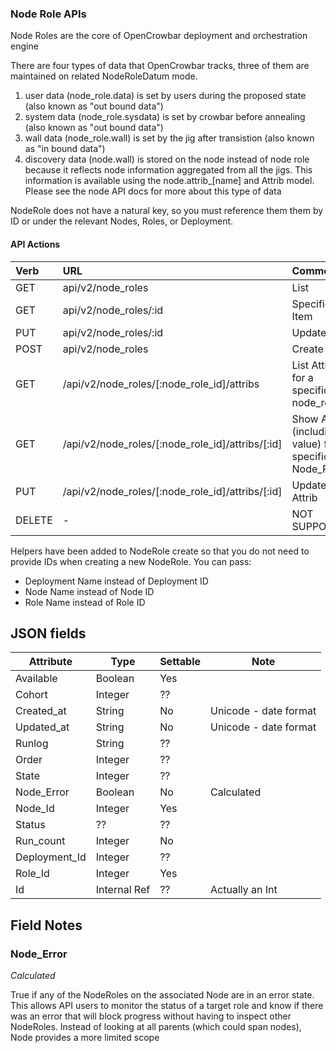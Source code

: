 ### Node Role APIs

Node Roles are the core of OpenCrowbar deployment and orchestration engine

There are four types of data that OpenCrowbar tracks, three of them
are maintained on related NodeRoleDatum mode.

1. user data (node_role.data) is set by users during the proposed
state (also known as "out bound data")
2. system data (node_role.sysdata) is set by crowbar before annealing
(also known as "out bound data")
3. wall data (node_role.wall) is set by the jig after transistion
(also known as "in bound data")
4. discovery data (node.wall) is stored on the node instead of node
   role because it reflects node information aggregated from all the
   jigs.  This information is available using the node.attrib_[name]
   and Attrib model.  Please see the node API docs for more about this
   type of data

NodeRole does not have a natural key, so you must reference them them
by ID or under the relevant Nodes, Roles, or Deployment.

#### API Actions

| Verb | URL | Comments |
|:------|:-----------------------|:----------------|
| GET  |api/v2/node_roles | List |
| GET  |api/v2/node_roles/:id | Specific Item |
| PUT  |api/v2/node_roles/:id | Update Item |
| POST  |api/v2/node_roles | Create Item |
| GET  | /api/v2/node_roles/[:node_role_id]/attribs  |  List Attribs for a specific node_role |
| GET  | /api/v2/node_roles/[:node_role_id]/attribs/[:id]  | Show Attrib (including value) for a specific Node_Role |
| PUT  | /api/v2/node_roles/[:node_role_id]/attribs/[:id]  | Update Attrib |
| DELETE  | - |NOT SUPPORTED |

Helpers have been added to NodeRole create so that you do not need to
provide IDs when creating a new NodeRole.  You can pass:

* Deployment Name instead of Deployment ID
* Node Name instead of Node ID
* Role Name instead of Role ID

## JSON fields

|Attribute|Type|Settable|Note|
|---------|----|--------|----|
|Available|Boolean|Yes||
|Cohort|Integer|??||
|Created_at|String|No|Unicode - date format|
|Updated_at|String|No|Unicode - date format|
|Runlog|String|??||
|Order|Integer|??||
|State|Integer|??||
|Node_Error|Boolean|No|Calculated|
|Node_Id|Integer|Yes||
|Status|??|??||
|Run_count|Integer|No||
|Deployment_Id|Integer|??||
|Role_Id|Integer|Yes||
|Id|Internal Ref|??|Actually an Int|

## Field Notes

### Node_Error

_Calculated_

True if any of the NodeRoles on the associated Node are in an error state.  This allows API users to monitor the status of a target role and know if there was an error that will block progress without having to inspect other NodeRoles.  Instead of looking at all parents (which could span nodes), Node provides a more limited scope